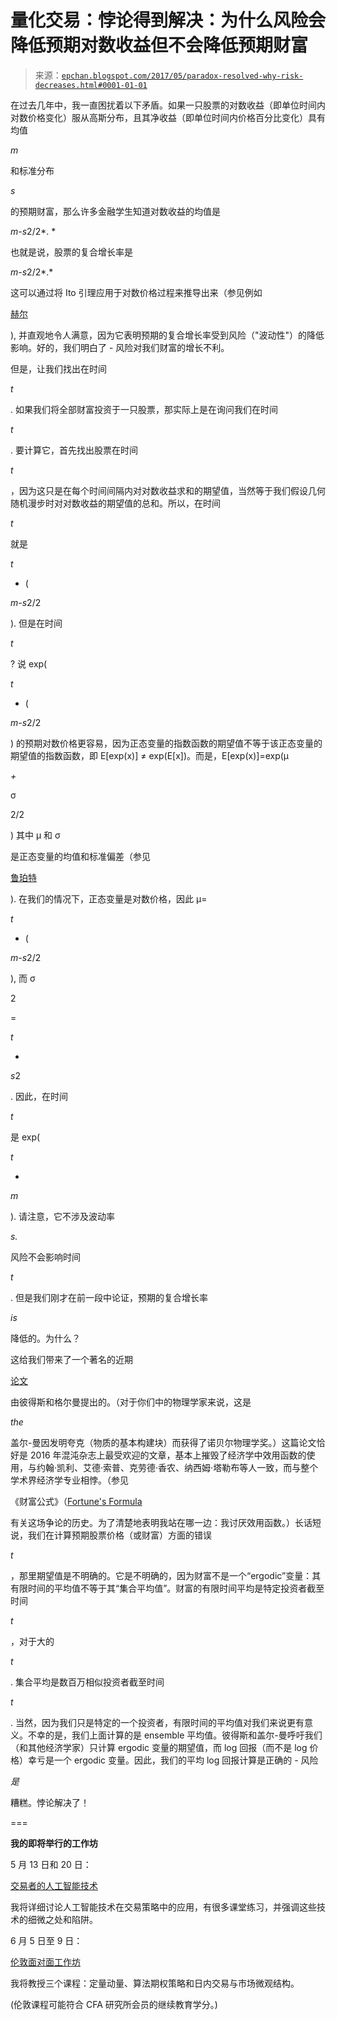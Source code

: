 <!--yml

category: 未分类

date: 2024-05-12 18:56:07

-->

# 量化交易：悖论得到解决：为什么风险会降低预期对数收益但不会降低预期财富

> 来源：[`epchan.blogspot.com/2017/05/paradox-resolved-why-risk-decreases.html#0001-01-01`](http://epchan.blogspot.com/2017/05/paradox-resolved-why-risk-decreases.html#0001-01-01)

在过去几年中，我一直困扰着以下矛盾。如果一只股票的对数收益（即单位时间内对数价格变化）服从高斯分布，且其净收益（即单位时间内价格百分比变化）具有均值

*m*

和标准分布

*s*

的预期财富，那么许多金融学生知道对数收益的均值是

*m-s*2/2*. *

也就是说，股票的复合增长率是

*m-s*2/2*.*

这可以通过将 Ito 引理应用于对数价格过程来推导出来（参见例如

[赫尔](http://amzn.to/2m8SO5w)

), 并直观地令人满意，因为它表明预期的复合增长率受到风险（"波动性"）的降低影响。好的，我们明白了 - 风险对我们财富的增长不利。

但是，让我们找出在时间

*t*

. 如果我们将全部财富投资于一只股票，那实际上是在询问我们在时间

*t*

. 要计算它，首先找出股票在时间

*t*

，因为这只是在每个时间间隔内对对数收益求和的期望值，当然等于我们假设几何随机漫步时对对数收益的期望值的总和。所以，在时间

*t*

就是

*t*

* (

*m-s*2/2

). 但是在时间

*t*

? 说 exp(

*t*

* (

*m-s*2/2

) 的预期对数价格更容易，因为正态变量的指数函数的期望值不等于该正态变量的期望值的指数函数，即 E[exp(x)] ≠ exp(E[x])。而是，E[exp(x)]=exp(μ

*+*

σ

2/2

) 其中 μ 和 σ

是正态变量的均值和标准偏差（参见

[鲁珀特](https://www.amazon.com/Statistics-Data-Analysis-Financial-Engineering/dp/1493926136/ref=as_sl_pc_qf_sp_asin_til?tag=quantitativet-20&linkCode=w00&linkId=WFSJHXJMFNABLDOT&creativeASIN=1493926136)

). 在我们的情况下，正态变量是对数价格，因此 μ=

*t*

* (

*m-s*2/2

), 而 σ

2

=

*t*

*

*s*2

. 因此，在时间

*t*

是 exp(

*t*

*

*m*

). 请注意，它不涉及波动率

*s.*

风险不会影响时间

*t*

. 但是我们刚才在前一段中论证，预期的复合增长率

*is*

降低的。为什么？

这给我们带来了一个著名的近期

[论文](http://aip.scitation.org/doi/full/10.1063/1.4940236)

由彼得斯和格尔曼提出的。（对于你们中的物理学家来说，这是

*the*

盖尔-曼因发明夸克（物质的基本构建块）而获得了诺贝尔物理学奖。）这篇论文恰好是 2016 年混沌杂志上最受欢迎的文章，基本上摧毁了经济学中效用函数的使用，与约翰·凯利、艾德·索普、克劳德·香农、纳西姆·塔勒布等人一致，而与整个学术界经济学专业相悖。（参见

《财富公式》（[Fortune's Formula](http://amzn.to/2mtn39y)

有关这场争论的历史。为了清楚地表明我站在哪一边：我讨厌效用函数。）长话短说，我们在计算预期股票价格（或财富）方面的错误

*t*

，那里期望值是不明确的。它是不明确的，因为财富不是一个“ergodic”变量：其有限时间的平均值不等于其“集合平均值”。财富的有限时间平均是特定投资者截至时间

*t*

，对于大的

*t*

. 集合平均是数百万相似投资者截至时间

*t*

. 当然，因为我们只是特定的一个投资者，有限时间的平均值对我们来说更有意义。不幸的是，我们上面计算的是 ensemble 平均值。彼得斯和盖尔-曼呼吁我们（和其他经济学家）只计算 ergodic 变量的期望值，而 log 回报（而不是 log 价格）幸亏是一个 ergodic 变量。因此，我们的平均 log 回报计算是正确的 - 风险

*是*

糟糕。悖论解决了！

===

**我的即将举行的工作坊**

5 月 13 日和 20 日：

[交易者的人工智能技术](http://epchan.com/workshops)

我将详细讨论人工智能技术在交易策略中的应用，有很多课堂练习，并强调这些技术的细微之处和陷阱。

6 月 5 日至 9 日：

[伦敦面对面工作坊](http://www.technicalanalyst.co.uk/courses/calendar/)

我将教授三个课程：定量动量、算法期权策略和日内交易与市场微观结构。

(伦敦课程可能符合 CFA 研究所会员的继续教育学分。)
